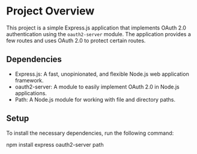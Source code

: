 # Project Overview

This project is a simple Express.js application that implements OAuth 2.0 authentication using the `oauth2-server` module. The application provides a few routes and uses OAuth 2.0 to protect certain routes.

## Dependencies

- Express.js: A fast, unopinionated, and flexible Node.js web application framework.
- oauth2-server: A module to easily implement OAuth 2.0 in Node.js applications.
- Path: A Node.js module for working with file and directory paths.

## Setup

To install the necessary dependencies, run the following command:

npm install express oauth2-server path


